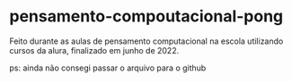 # pensamento-compoutacional-pong
Feito durante as aulas de pensamento computacional na escola utilizando cursos da alura, finalizado em junho de 2022.

ps: ainda não consegi passar o arquivo para o github
